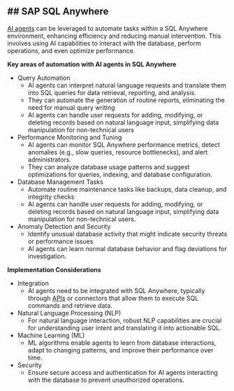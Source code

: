 ##
## ## SAP SQL Anywhere
[AI agents](sap-sql-anywhere-16-aia) can be leveraged to automate tasks within a SQL Anywhere environment, enhancing efficiency and reducing manual intervention. This involves using AI capabilities to interact with the database, perform operations, and even optimize performance.

__Key areas of automation with AI agents in SQL Anywhere__
 
- Query Automation
  - AI agents can interpret natural language requests and translate them into SQL queries for data retrieval, reporting, and analysis.
  - They can automate the generation of routine reports, eliminating the need for manual query writing
  - AI agents can handle user requests for adding, modifying, or deleting records based on natural language input, simplifying data manipulation for non-technical users
- Performance Monitoring and Tuning
  - AI agents can monitor SQL Anywhere performance metrics, detect anomalies (e.g., slow queries, resource bottlenecks), and alert administrators.
  - They can analyze database usage patterns and suggest optimizations for queries, indexing, and database configuration.
- Database Management Tasks
  - Automate routine maintenance tasks like backups, data cleanup, and integrity checks
  - AI agents can handle user requests for adding, modifying, or deleting records based on natural language input, simplifying data manipulation for non-technical users.
- Anomaly Detection and Security
  - Identify unusual database activity that might indicate security threats or performance issues
  - AI agents can learn normal database behavior and flag deviations for investigation.

__Implementation Considerations__

- Integration
  - AI agents need to be integrated with SQL Anywhere, typically through [APIs](ms-dynamics-365-aia/Readme.md) or connectors that allow them to execute SQL commands and retrieve data.
- Natural Language Processing (NLP)
  - For natural language interaction, robust NLP capabilities are crucial for understanding user intent and translating it into actionable SQL.
- Machine Learning (ML)
  - ML algorithms enable agents to learn from database interactions, adapt to changing patterns, and improve their performance over time.
- Security
  - Ensure secure access and authentication for AI agents interacting with the database to prevent unauthorized operations.
